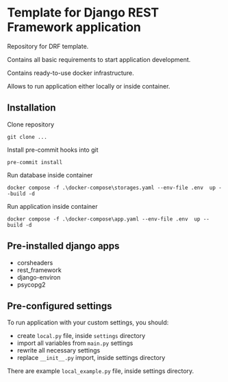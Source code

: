 # Template for Django REST Framework application

Repository for DRF template.

Contains all basic requirements to start application development.

Contains ready-to-use docker infrastructure.

Allows to run application either locally or inside container.

## Installation

Clone repository
```
git clone ...
```

Install pre-commit hooks into git
```
pre-commit install
```

Run database inside container
```
docker compose -f .\docker-compose\storages.yaml --env-file .env  up --build -d
```

Run application inside container
```
docker compose -f .\docker-compose\app.yaml --env-file .env  up --build -d
```

## Pre-installed django apps

* corsheaders
* rest_framework
* django-environ
* psycopg2

## Pre-configured settings

To run application with your custom settings, you should:

* create `local.py` file, inside `settings` directory
* import all variables from `main.py` settings
* rewrite all necessary settings
* replace `__init__.py` import, inside settings directory

There are example `local_example.py` file, inside settings directory.